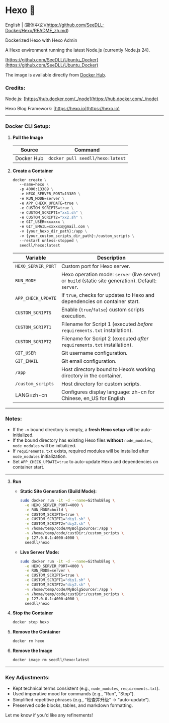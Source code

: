 Hexo 🐋
============

English | (简体中文)(https://github.com/SeeDLL-Docker/Hexo/README_zh.md)

Dockerized Hexo with Hexo Admin

A Hexo environment running the latest Node.js (currently Node.js 24).

[https://github.com/SeeDLL/Ubuntu_Docker](https://github.com/SeeDLL/Ubuntu_Docker)

The image is available directly from [Docker Hub](https://hub.docker.com/r/seedll/hexo/).

### Credits:
Node.js:
[https://hub.docker.com/_/node](https://hub.docker.com/_/node)

Hexo Blog Framework:
[https://hexo.io](https://hexo.io)

---

### Docker CLI Setup:

1. **Pull the Image**

   | Source      | Command                           |
   |-------------|-----------------------------------|
   | Docker Hub  | `docker pull seedll/hexo:latest`  |

2. **Create a Container**

   ```dockerfile
   docker create \
      --name=hexo \
      -p 4000:13389 \
      -e HEXO_SERVER_PORT=13389 \
      -e RUN_MODE=server \
      -e APP_CHECK_UPDATE=true \
      -e CUSTOM_SCRIPTS=true \
      -e CUSTOM_SCRIPT1="xx1.sh" \
      -e CUSTOM_SCRIPT2="xx2.sh" \
      -e GIT_USER=xxxxxx \
      -e GIT_EMAIL=xxxxxx@gmail.com \
      -v {your_hexo_dir_path}:/app \
      -v {your_custom_scripts_dir_path}:/custom_scripts \
      --restart unless-stopped \
      seedll/hexo:latest
   ```

   | Variable             | Description                                                                 |
   |----------------------|-----------------------------------------------------------------------------|
   | `HEXO_SERVER_PORT`   | Custom port for Hexo server.                                                |
   | `RUN_MODE`           | Hexo operation mode: `server` (live server) or `build` (static site generation). Default: `server`. |
   | `APP_CHECK_UPDATE`   | If `true`, checks for updates to Hexo and dependencies on container start.  |
   | `CUSTOM_SCRIPTS`     | Enable (`true`/`false`) custom scripts execution.                           |
   | `CUSTOM_SCRIPT1`     | Filename for Script 1 (executed *before* `requirements.txt` installation).  |
   | `CUSTOM_SCRIPT2`     | Filename for Script 2 (executed *after* `requirements.txt` installation).   |
   | `GIT_USER`           | Git username configuration.                                                 |
   | `GIT_EMAIL`          | Git email configuration.                                                    |
   | `/app`               | Host directory bound to Hexo’s working directory in the container.          |
   | `/custom_scripts`    | Host directory for custom scripts.                                          |
   | LANG=zh-cn    |  Configures display language: zh-cn for Chinese, en_US for English |

---

### Notes:
- If the `-v` bound directory is empty, a **fresh Hexo setup** will be auto-initialized.
- If the bound directory has existing Hexo files **without** `node_modules`, `node_modules` will be initialized.
- If `requirements.txt` exists, required modules will be installed after `node_modules` initialization.
- Set `APP_CHECK_UPDATE=true` to auto-update Hexo and dependencies on container start.

---

3. **Run**
   - **Static Site Generation (Build Mode):**
     ```bash
     sudo docker run -it -d --name=GithubBlog \
       -e HEXO_SERVER_PORT=4000 \
       -e RUN_MODE=build \
       -e CUSTOM_SCRIPTS=true \
       -e CUSTOM_SCRIPT1="diy1.sh" \
       -e CUSTOM_SCRIPT2="diy2.sh" \
       -v /home/temp/code/MyBolgSource/:/app \
       -v /home/temp/code/custDir:/custom_scripts \
       -p 127.0.0.1:4000:4000 \
       seedll/hexo
     ```

   - **Live Server Mode:**
     ```bash
     sudo docker run -it -d --name=GithubBlog \
       -e HEXO_SERVER_PORT=4000 \
       -e RUN_MODE=server \
       -e CUSTOM_SCRIPTS=true \
       -e CUSTOM_SCRIPT1="diy1.sh" \
       -e CUSTOM_SCRIPT2="diy2.sh" \
       -v /home/temp/code/MyBolgSource/:/app \
       -v /home/temp/code/custDir:/custom_scripts \
       -p 127.0.0.1:4000:4000 \
       seedll/hexo
     ```

4. **Stop the Container**
   ```bash
   docker stop hexo
   ```

5. **Remove the Container**
   ```bash
   docker rm hexo
   ```

6. **Remove the Image**
   ```bash
   docker image rm seedll/hexo:latest
   ```

--- 

### Key Adjustments:
- Kept technical terms consistent (e.g., `node_modules`, `requirements.txt`).
- Used imperative mood for commands (e.g., "Run", "Stop").
- Simplified repetitive phrases (e.g., "检查并升级" → "auto-update").
- Preserved code blocks, tables, and markdown formatting.

Let me know if you'd like any refinements!
